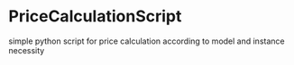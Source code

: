 # PriceCalculationScript
simple python script for price calculation according to model and instance necessity